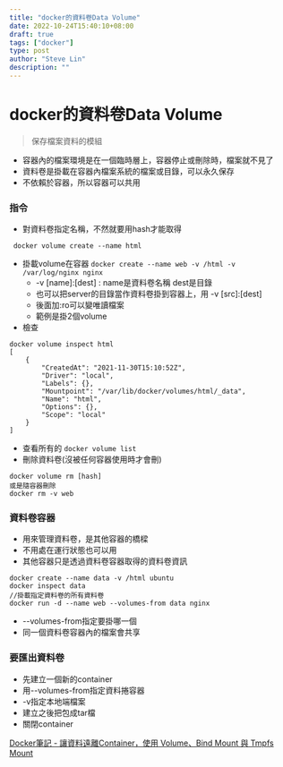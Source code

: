 ```yaml
---
title: "docker的資料卷Data Volume"
date: 2022-10-24T15:40:10+08:00
draft: true
tags: ["docker"]
type: post
author: "Steve Lin"
description: ""
---
```


# docker的資料卷Data Volume
> 保存檔案資料的模組
- 容器內的檔案環境是在一個臨時層上，容器停止或刪除時，檔案就不見了
- 資料卷是掛載在容器內檔案系統的檔案或目錄，可以永久保存
- 不依賴於容器，所以容器可以共用

### 指令
- 對資料卷指定名稱，不然就要用hash才能取得
```
 docker volume create --name html
```
- 掛載volume在容器
`docker create --name web -v /html -v /var/log/nginx nginx`
	- -v [name]:[dest] : name是資料卷名稱 dest是目錄
	- 也可以把server的目錄當作資料卷掛到容器上，用 -v [src]:[dest]
	- 後面加:ro可以變唯讀檔案
	- 範例是掛2個volume
- 檢查
```
docker volume inspect html
[
    {
        "CreatedAt": "2021-11-30T15:10:52Z",
        "Driver": "local",
        "Labels": {},
        "Mountpoint": "/var/lib/docker/volumes/html/_data",
        "Name": "html",
        "Options": {},
        "Scope": "local"
    }
]
```

- 查看所有的
`docker volume list`
- 刪除資料卷(沒被任何容器使用時才會刪)
```
docker volume rm [hash]
或是隨容器刪除
docker rm -v web
```

### 資料卷容器
- 用來管理資料卷，是其他容器的橋樑
- 不用處在運行狀態也可以用
- 其他容器只是透過資料卷容器取得的資料卷資訊
```
docker create --name data -v /html ubuntu
docker inspect data
//掛載指定資料卷的所有資料卷
docker run -d --name web --volumes-from data nginx
```
- --volumes-from指定要掛哪一個
- 同一個資料卷容器內的檔案會共享
### 要匯出資料卷
- 先建立一個新的container
- 用--volumes-from指定資料捲容器
- -v指定本地端檔案
- 建立之後把包成tar檔
- 關閉container

[Docker筆記 - 讓資料遠離Container，使用 Volume、Bind Mount 與 Tmpfs Mount](https://medium.com/alberthg-docker-notes/docker%E7%AD%86%E8%A8%98-%E8%AE%93%E8%B3%87%E6%96%99%E9%81%A0%E9%9B%A2container-%E4%BD%BF%E7%94%A8-volume-bind-mount-%E8%88%87-tmpfs-mount-6908da341d11)
